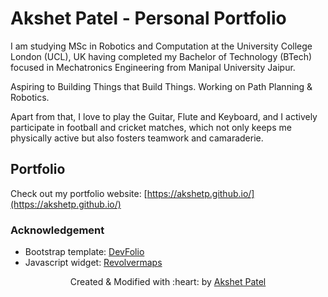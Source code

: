 # Akshet Patel - Personal Portfolio

I am studying MSc in Robotics and Computation at the University College London (UCL), UK having completed my Bachelor of Technology (BTech) focused in Mechatronics Engineering from Manipal University Jaipur.

Aspiring to Building Things that Build Things. Working on Path Planning & Robotics.

Apart from that, I love to play the Guitar, Flute and Keyboard, and I actively participate in football and cricket matches, which not only keeps me physically active but also fosters teamwork and camaraderie.

## Portfolio

Check out my portfolio website: [https://akshetp.github.io/](https://akshetp.github.io/)

### Acknowledgement
- Bootstrap template: [DevFolio](https://bootstrapmade.com/devfolio-bootstrap-portfolio-html-template/)
- Javascript widget: [Revolvermaps](https://www.revolvermaps.com/)

<p align='center'>Created & Modified with :heart: by <a href="https://www.linkedin.com/in/akshetpatel/">Akshet Patel</a></p>


<!-- Connect with me - 

[<img align="center" alt="akshetp.github.io" width="22px" src="https://raw.githubusercontent.com/iconic/open-iconic/master/svg/globe.svg" />][website]
[<img align="center" alt="Akshet9 | Twitter" width="22px" src="https://cdn.jsdelivr.net/npm/simple-icons@v3/icons/twitter.svg" />][twitter]
[<img align="center" alt="Akshet Patel | LinkedIn" width="22px" src="https://cdn.jsdelivr.net/npm/simple-icons@v3/icons/linkedin.svg" />][linkedin]
[<img align="center" alt="akshet.patel.14 | Facebook" width="22px" src="https://cdn.jsdelivr.net/npm/simple-icons@v3/icons/facebook.svg" />][facebook]

[website]: https://akshetp.github.io/
[twitter]: https://twitter.com/Akshet9
[linkedin]: https://linkedin.com/in/akshetpatel
[facebook]: https://www.facebook.com/akshet.patel.14/ -->
